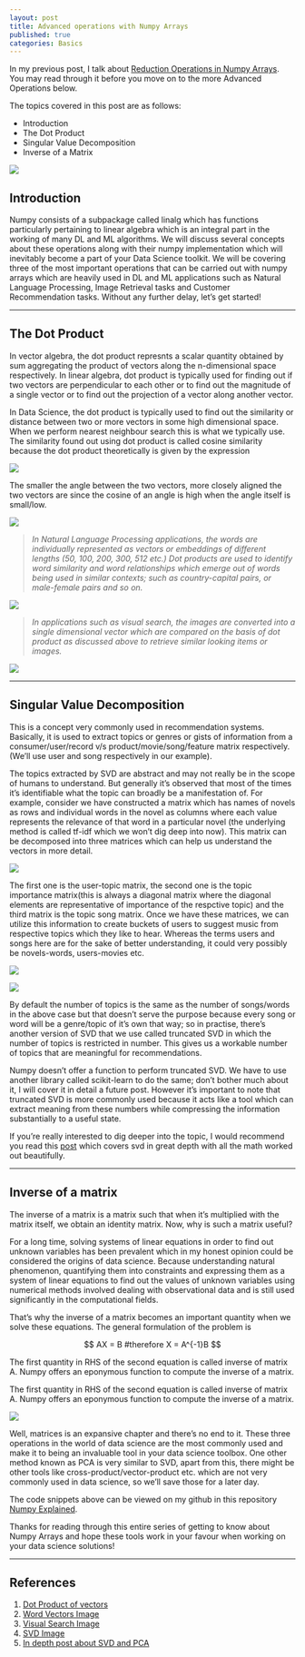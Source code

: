 ```yaml
---
layout: post
title: Advanced operations with Numpy Arrays
published: true
categories: Basics
---
```


In my previous post, I talk about [Reduction Operations in Numpy Arrays](https://elisonsherton.github.io//2020/08/26/Reduction-operations-in-numpy.html). You may read through it before you move on to the more Advanced Operations below.

The topics covered in this post are as follows:

- Introduction
- The Dot Product
- Singular Value Decomposition
- Inverse of a Matrix

![](https://miro.medium.com/max/1000/0*aJP9CYd9UxI8FWw1)
## Introduction

Numpy consists of a subpackage called linalg which has functions particularly pertaining to linear algebra which is an integral part in the working of many DL and ML algorithms. We will discuss several concepts about these operations along with their numpy implementation which will inevitably become a part of your Data Science toolkit. We will be covering three of the most important operations that can be carried out with numpy arrays which are heavily used in DL and ML applications such as Natural Language Processing, Image Retrieval tasks and Customer Recommendation tasks. Without any further delay, let’s get started!

<hr>

## The Dot Product

In vector algebra, the dot product represnts a scalar quantity obtained by sum aggregating the product of vectors along the n-dimensional space respectively.
In linear algebra, dot product is typically used for finding out if two vectors are perpendicular to each other or to find out the magnitude of a single vector or to find out the projection of a vector along another vector.

In Data Science, the dot product is typically used to find out the similarity or distance between two or more vectors in some high dimensional space. When we perform nearest neighbour search this is what we typically use. The similarity found out using dot product is called cosine similarity because the dot product theoretically is given by the expression

![](https://miro.medium.com/max/700/1*T4XzYXE_B-wosTJQiiS0NQ.png)

The smaller the angle between the two vectors, more closely aligned the two vectors are since the cosine of an angle is high when the angle itself is small/low.

![](https://miro.medium.com/max/356/1*DoOXHl9g_PCfU0FD_eKOKg.png)

> *In Natural Language Processing applications, the words are individually represented as vectors or embeddings of different lengths (50, 100, 200, 300, 512 etc.) Dot products are used to identify word similarity and word relationships which emerge out of words being used in similar contexts; such as country-capital pairs, or male-female pairs and so on.*

![](https://miro.medium.com/max/1000/1*_i12gfIu6Y78ttG02pvgUQ.png)

> *In applications such as visual search, the images are converted into a single dimensional vector which are compared on the basis of dot product as discussed above to retrieve similar looking items or images.*

![](https://miro.medium.com/max/1000/1*hXlb9yu72y5pvnRd0XW9Ug.jpeg)

<hr>

## Singular Value Decomposition

This is a concept very commonly used in recommendation systems. Basically, it is used to extract topics or genres or gists of information from a consumer/user/record v/s product/movie/song/feature matrix respectively. (We’ll use user and song respectively in our example).

The topics extracted by SVD are abstract and may not really be in the scope of humans to understand. But generally it’s observed that most of the times it’s identifiable what the topic can broadly be a manifestation of. For example, consider we have constructed a matrix which has names of novels as rows and individual words in the novel as columns where each value represents the relevance of that word in a particular novel (the underlying method is called tf-idf which we won’t dig deep into now). This matrix can be decomposed into three matrices which can help us understand the vectors in more detail.

![](https://miro.medium.com/max/700/1*NQBN1LbJEqjkaPEetAHa2g.jpeg)

The first one is the user-topic matrix, the second one is the topic importance matrix(this is always a diagonal matrix where the diagonal elements are representative of importance of the respctive topic) and the third matrix is the topic song matrix. Once we have these matrices, we can utilize this information to create buckets of users to suggest music from respective topics which they like to hear. Whereas the terms users and songs here are for the sake of better understanding, it could very possibly be novels-words, users-movies etc.

![](https://miro.medium.com/max/616/1*-XDxwfB5-HZIstr-EpJQsA.png)

![](https://miro.medium.com/max/700/1*JrfYgNzK9CuUODQpKmYKxA.png)

By default the number of topics is the same as the number of songs/words in the above case but that doesn’t serve the purpose because every song or word will be a genre/topic of it’s own that way; so in practise, there’s another version of SVD that we use called truncated SVD in which the number of topics is restricted in number. This gives us a workable number of topics that are meaningful for recommendations.

Numpy doesn’t offer a function to perform truncated SVD. We have to use another library called scikit-learn to do the same; don’t bother much about it, I will cover it in detail a future post. However it’s important to note that truncated SVD is more commonly used because it acts like a tool which can extract meaning from these numbers while compressing the information substantially to a useful state.

If you’re really interested to dig deeper into the topic, I would recommend you read this [post](https://medium.com/@jonathan_hui/machine-learning-singular-value-decomposition-svd-principal-component-analysis-pca-1d45e885e491) which covers svd in great depth with all the math worked out beautifully.

<hr>

## Inverse of a matrix
The inverse of a matrix is a matrix such that when it’s multiplied with the matrix itself, we obtain an identity matrix. Now, why is such a matrix useful?

For a long time, solving systems of linear equations in order to find out unknown variables has been prevalent which in my honest opinion could be considered the origins of data science. Because understanding natural phenomenon, quantifying them into constraints and expressing them as a system of linear equations to find out the values of unknown variables using numerical methods involved dealing with observational data and is still used significantly in the computational fields.

That’s why the inverse of a matrix becomes an important quantity when we solve these equations. The general formulation of the problem is

$$
AX = B
#therefore X = A^{-1}B
$$

The first quantity in RHS of the second equation is called inverse of matrix A. Numpy offers an eponymous function to compute the inverse of a matrix.

The first quantity in RHS of the second equation is called inverse of matrix A. Numpy offers an eponymous function to compute the inverse of a matrix.

![](https://miro.medium.com/max/700/1*Sqqdkuyu18MvF8pf4LduHg.png)

Well, matrices is an expansive chapter and there’s no end to it. These three operations in the world of data science are the most commonly used and make it to being an invaluable tool in your data science toolbox. One other method known as PCA is very similar to SVD, apart from this, there might be other tools like cross-product/vector-product etc. which are not very commonly used in data science, so we’ll save those for a later day.

The code snippets above can be viewed on my github in this repository [Numpy Explained](https://github.com/ElisonSherton/Numpy-Explained).

Thanks for reading through this entire series of getting to know about Numpy Arrays and hope these tools work in your favour when working on your data science solutions!

<hr>

## References

1. [Dot Product of vectors](https://en.wikipedia.org/wiki/Dot_product)
2. [Word Vectors Image](https://towardsdatascience.com/word-embeddings-for-nlp-5b72991e01d4)
3. [Visual Search Image](https://www.raconteur.net/sponsored/visual-search-is-the-next-battlefield-in-retail)
4. [SVD Image](https://public.lanl.gov/mewall/kluwer2002.html)
5. [In depth post about SVD and PCA](https://medium.com/@jonathan_hui/machine-learning-singular-value-decomposition-svd-principal-component-analysis-pca-1d45e885e491)